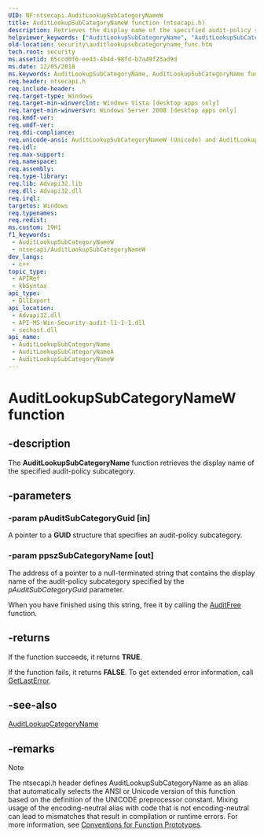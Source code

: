 ```yaml
---
UID: NF:ntsecapi.AuditLookupSubCategoryNameW
title: AuditLookupSubCategoryNameW function (ntsecapi.h)
description: Retrieves the display name of the specified audit-policy subcategory. (Unicode)
helpviewer_keywords: ["AuditLookupSubCategoryName", "AuditLookupSubCategoryName function [Security]", "AuditLookupSubCategoryNameW", "ntsecapi/AuditLookupSubCategoryName", "ntsecapi/AuditLookupSubCategoryNameW", "security.auditlookupsubcategoryname_func"]
old-location: security\auditlookupsubcategoryname_func.htm
tech.root: security
ms.assetid: 65ccd0f6-ee43-4b4d-98fd-b7a49f23ad9d
ms.date: 12/05/2018
ms.keywords: AuditLookupSubCategoryName, AuditLookupSubCategoryName function [Security], AuditLookupSubCategoryNameA, AuditLookupSubCategoryNameW, ntsecapi/AuditLookupSubCategoryName, ntsecapi/AuditLookupSubCategoryNameA, ntsecapi/AuditLookupSubCategoryNameW, security.auditlookupsubcategoryname_func
req.header: ntsecapi.h
req.include-header: 
req.target-type: Windows
req.target-min-winverclnt: Windows Vista [desktop apps only]
req.target-min-winversvr: Windows Server 2008 [desktop apps only]
req.kmdf-ver: 
req.umdf-ver: 
req.ddi-compliance: 
req.unicode-ansi: AuditLookupSubCategoryNameW (Unicode) and AuditLookupSubCategoryNameA (ANSI)
req.idl: 
req.max-support: 
req.namespace: 
req.assembly: 
req.type-library: 
req.lib: Advapi32.lib
req.dll: Advapi32.dll
req.irql: 
targetos: Windows
req.typenames: 
req.redist: 
ms.custom: 19H1
f1_keywords:
 - AuditLookupSubCategoryNameW
 - ntsecapi/AuditLookupSubCategoryNameW
dev_langs:
 - c++
topic_type:
 - APIRef
 - kbSyntax
api_type:
 - DllExport
api_location:
 - Advapi32.dll
 - API-MS-Win-Security-audit-l1-1-1.dll
 - sechost.dll
api_name:
 - AuditLookupSubCategoryName
 - AuditLookupSubCategoryNameA
 - AuditLookupSubCategoryNameW
---
```


# AuditLookupSubCategoryNameW function


## -description

The <b>AuditLookupSubCategoryName</b> function retrieves the display name of the specified audit-policy subcategory.

## -parameters

### -param pAuditSubCategoryGuid [in]

A pointer to a <b>GUID</b> structure that specifies an audit-policy subcategory.

### -param ppszSubCategoryName [out]

The address of a pointer to a null-terminated string that contains the display name of the audit-policy subcategory specified by the <i>pAuditSubCategoryGuid</i> parameter.

When you have finished using this string, free it by calling the <a href="/windows/desktop/api/ntsecapi/nf-ntsecapi-auditfree">AuditFree</a> function.

## -returns

If the function succeeds, it returns <b>TRUE</b>.

If the function fails, it returns <b>FALSE</b>. To get extended error information, call 
<a href="/windows/desktop/api/errhandlingapi/nf-errhandlingapi-getlasterror">GetLastError</a>.

## -see-also

<a href="/windows/desktop/api/ntsecapi/nf-ntsecapi-auditlookupcategorynamea">AuditLookupCategoryName</a>

## -remarks

> [!NOTE]
> The ntsecapi.h header defines AuditLookupSubCategoryName as an alias that automatically selects the ANSI or Unicode version of this function based on the definition of the UNICODE preprocessor constant. Mixing usage of the encoding-neutral alias with code that is not encoding-neutral can lead to mismatches that result in compilation or runtime errors. For more information, see [Conventions for Function Prototypes](/windows/win32/intl/conventions-for-function-prototypes).
